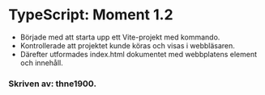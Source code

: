 # TypeScript: Moment 1.2

- Började med att starta upp ett Vite-projekt med kommando.
- Kontrollerade att projektet kunde köras och visas i webbläsaren.  
- Därefter utformades index.html dokumentet med webbplatens element och innehåll.






### Skriven av: thne1900. 